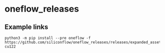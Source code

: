 # oneflow_releases

## Example links
```
python3 -m pip install --pre oneflow -f https://github.com/siliconflow/oneflow_releases/releases/expanded_assets/community-cu122
```
